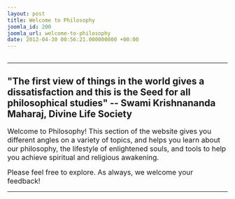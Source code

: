 ```yaml
---
layout: post
title: Welcome to Philosophy
joomla_id: 200
joomla_url: welcome-to-philosophy
date: 2012-04-30 00:56:21.000000000 +00:00
---
```

<h2><hr /></h2>
<h2>"The first view of things in the world gives a dissatisfaction and this is the Seed for all philosophical studies" -- Swami Krishnananda Maharaj, Divine Life Society</h2>
<p><span style="font-size: 12pt;">Welcome to Philosophy! This section of the website gives you different angles on a variety of topics, and helps you learn about our philosophy, the lifestyle of enlightened souls, and tools to help you achieve spiritual and religious awakening.</span></p>
<p><span style="font-size: 12pt;">Please feel free to explore. As always, we welcome your feedback!</span></p>
<hr />
<p>&nbsp;</p>
